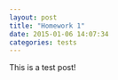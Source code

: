 ```yaml
---
layout: post
title: "Homework 1"
date: 2015-01-06 14:07:34
categories: tests
---
```


This is a test post!
